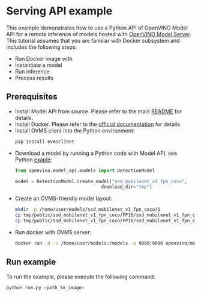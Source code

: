 # Serving API example
This example demonstrates how to use a Python API of OpenVINO Model API for a remote inference of models hosted with [OpenVINO Model Server](https://docs.openvino.ai/latest/ovms_what_is_openvino_model_server.html). This tutorial assumes that you are familiar with Docker subsystem and includes the following steps:
- Run Docker image with 
- Instantiate a model
- Run inference
- Process results

## Prerequisites
- Install Model API from source. Please refer to the main [README](../../../README.md) for details.
- Install Docker. Please refer to the [official documentation](https://docs.docker.com/get-docker/) for details.
- Install OVMS client into the Python environment:
    ```bash
    pip install ovmsclient
    ```
- Download a model by running a Python code with Model API, see Python [exaple](../../python/synchronous_api/README.md):
    ```python
    from openvino.model_api.models import DetectionModel

    model = DetectionModel.create_model("ssd_mobilenet_v1_fpn_coco",
                                    download_dir="tmp")
    ```
- Create an OVMS-friendly model layout:
    ```bash
    mkdir -p /home/user/models/ssd_mobilenet_v1_fpn_coco/1
    cp tmp/public/ssd_mobilenet_v1_fpn_coco/FP16/ssd_mobilenet_v1_fpn_coco.xml /home/user/models/ssd_mobilenet_v1_fpn_coco/1
    cp tmp/public/ssd_mobilenet_v1_fpn_coco/FP16/ssd_mobilenet_v1_fpn_coco.bin /home/user/models/ssd_mobilenet_v1_fpn_coco/1
    ```
- Run docker with OVMS server:
    ```bash
    docker run -d -v /home/user/models:/models -p 9000:9000 openvino/model_server:latest --model_path /models/ssd_mobilenet_v1_fpn_coco --model_name ssd_mobilenet_v1_fpn_coco --port 9000 --shape auto --nireq 4 --target_device CPU --plugin_config "{\"CPU_THROUGHPUT_STREAMS\": \"CPU_THROUGHPUT_AUTO\"}"
    ```


## Run example
To run the example, please execute the following command:
```bash
python run.py <path_to_image>
```

